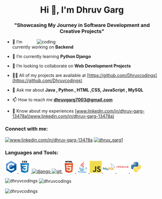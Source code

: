 <h1 align="center">Hi 👋, I'm Dhruv Garg</h1>
<h3 align="center">"Showcasing My Journey in Software Development and Creative Projects"</h3>

<img align="right" alt="coding" width="400" src="https://media0.giphy.com/media/RbDKaczqWovIugyJmW/giphy.gif?cid=6c09b952unzev2mgbuvce975za69gv2x3oqp8qmu4mgdakdz&ep=v1_internal_gif_by_id&rid=giphy.gif&ct=g">

- 🔭 I’m currently working on **Backend**

- 🌱 I’m currently learning **Python Django**

- 👯 I’m looking to collaborate on **Web Development Projects**

- 👨‍💻 All of my projects are available at [https://github.com/Dhruvcodings](https://github.com/Dhruvcodings)

- 💬 Ask me about **Java , Python , HTML ,CSS, JavaScript , MySQL**

- 📫 How to reach me **dhruvgarg7003@gmail.com**

- 📄 Know about my experiences [www.linkedin.com/in/dhruv-garg-13478a](www.linkedin.com/in/dhruv-garg-13478a)

<h3 align="left">Connect with me:</h3>
<p align="left">
<a href="https://linkedin.com/in/www.linkedin.com/in/dhruv-garg-13478a" target="blank"><img align="center" src="https://raw.githubusercontent.com/rahuldkjain/github-profile-readme-generator/master/src/images/icons/Social/linked-in-alt.svg" alt="www.linkedin.com/in/dhruv-garg-13478a" height="30" width="40" /></a>
<a href="https://www.leetcode.com/dhruv_garg1" target="blank"><img align="center" src="https://raw.githubusercontent.com/rahuldkjain/github-profile-readme-generator/master/src/images/icons/Social/leet-code.svg" alt="dhruv_garg1" height="30" width="40" /></a>
</p>

<h3 align="left">Languages and Tools:</h3>
<p align="left"> <a href="https://www.cprogramming.com/" target="_blank" rel="noreferrer"> <img src="https://raw.githubusercontent.com/devicons/devicon/master/icons/c/c-original.svg" alt="c" width="40" height="40"/> </a> <a href="https://www.w3schools.com/css/" target="_blank" rel="noreferrer"> <img src="https://raw.githubusercontent.com/devicons/devicon/master/icons/css3/css3-original-wordmark.svg" alt="css3" width="40" height="40"/> </a> <a href="https://www.djangoproject.com/" target="_blank" rel="noreferrer"> <img src="https://cdn.worldvectorlogo.com/logos/django.svg" alt="django" width="40" height="40"/> </a> <a href="https://git-scm.com/" target="_blank" rel="noreferrer"> <img src="https://www.vectorlogo.zone/logos/git-scm/git-scm-icon.svg" alt="git" width="40" height="40"/> </a> <a href="https://www.w3.org/html/" target="_blank" rel="noreferrer"> <img src="https://raw.githubusercontent.com/devicons/devicon/master/icons/html5/html5-original-wordmark.svg" alt="html5" width="40" height="40"/> </a> <a href="https://www.java.com" target="_blank" rel="noreferrer"> <img src="https://raw.githubusercontent.com/devicons/devicon/master/icons/java/java-original.svg" alt="java" width="40" height="40"/> </a> <a href="https://developer.mozilla.org/en-US/docs/Web/JavaScript" target="_blank" rel="noreferrer"> <img src="https://raw.githubusercontent.com/devicons/devicon/master/icons/javascript/javascript-original.svg" alt="javascript" width="40" height="40"/> </a> <a href="https://www.mysql.com/" target="_blank" rel="noreferrer"> <img src="https://raw.githubusercontent.com/devicons/devicon/master/icons/mysql/mysql-original-wordmark.svg" alt="mysql" width="40" height="40"/> </a> <a href="https://www.oracle.com/" target="_blank" rel="noreferrer"> <img src="https://raw.githubusercontent.com/devicons/devicon/master/icons/oracle/oracle-original.svg" alt="oracle" width="40" height="40"/> </a> <a href="https://www.python.org" target="_blank" rel="noreferrer"> <img src="https://raw.githubusercontent.com/devicons/devicon/master/icons/python/python-original.svg" alt="python" width="40" height="40"/> </a> </p>

<p><img align="left" src="https://github-readme-stats.vercel.app/api/top-langs?username=dhruvcodings&show_icons=true&locale=en&layout=compact" alt="dhruvcodings" /></p>

<p>&nbsp;<img align="center" src="https://github-readme-stats.vercel.app/api?username=dhruvcodings&show_icons=true&locale=en" alt="dhruvcodings" /></p>

<p><img align="center" src="https://github-readme-streak-stats.herokuapp.com/?user=dhruvcodings&" alt="dhruvcodings" /></p>

